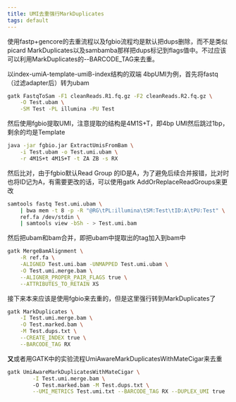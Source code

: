 ```yaml
---
title: UMI去重强行MarkDuplicates
tags: default
---
```


使用fastp+gencore的去重流程以及fgbio流程均是默认把dups删除，而不是类似picard MarkDuplicates以及sambamba那样把dups标记到flags值中。不过应该可以利用MarkDuplicates的--BARCODE_TAG来去重。

以index-umiA-template-umiB-index结构的双端 4bpUMI为例，首先将fastq（过滤adapter后）转为ubam

```bash
gatk FastqToSam -F1 cleanReads.R1.fq.gz -F2 cleanReads.R2.fq.gz \
	-O Test.ubam \
	-SM Test -PL illumina -PU Test
```

然后使用fgbio提取UMI，注意提取的结构是4M1S+T，即4bp UMI然后跳过1bp，剩余的均是Template

```bash
java -jar fgbio.jar ExtractUmisFromBam \
	-i Test.ubam -o Test.umi.ubam \
	-r 4M1S+t 4M1S+T -t ZA ZB -s RX
```

然后比对，由于fgbio默认Read Group 的ID是A，为了避免后续合并报错，比对时也将ID记为A，有需要更改的话，可以使用gatk AddOrReplaceReadGroups来更改

```bash
samtools fastq Test.umi.ubam \
	| bwa mem -t 8 -p -R "@RG\tPL:illumina\tSM:Test\tID:A\tPU:Test" \
	ref.fa /dev/stdin \
	| samtools view -bSh - > Test.umi.bam
```

然后把ubam和bam合并，即把ubam中提取出的tag加入到bam中

```bash
gatk MergeBamAlignment \
	-R ref.fa \
	-ALIGNED Test.umi.bam -UNMAPPED Test.umi.ubam \
	-O Test.umi.merge.bam \
	--ALIGNER_PROPER_PAIR_FLAGS true \
	--ATTRIBUTES_TO_RETAIN XS
```

接下来本来应该是使用fgbio来去重的，但是这里强行转到MarkDuplicates了

```bash
gatk MarkDuplicates \
	-I Test.umi.merge.bam \
	-O Test.marked.bam \
	-M Test.dups.txt \
	--CREATE_INDEX true \
	--BARCODE_TAG RX
```



**又**或者用GATK中的实验流程UmiAwareMarkDuplicatesWithMateCigar来去重

```bash
gatk UmiAwareMarkDuplicatesWithMateCigar \
        -I Test.umi.merge.bam \	
        -O Test.marked.bam -M Test.dups.txt \
        --UMI_METRICS Test.umi.txt --BARCODE_TAG RX --DUPLEX_UMI true
```


























